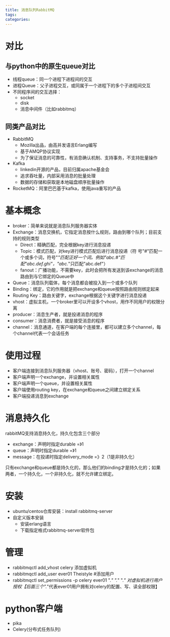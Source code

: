```yaml
---
title: 消息队列RabbitMQ
tags:
categories:
---
```

# 对比
## 与python中的原生queue对比
* 线程queue：同一个进程下进程间的交互
* 进程Queue：父子进程交互，或同属于一个进程下的多个子进程间交互
* 不同程序间的交互选择：
    - socket
    - disk
    - 消息中间件（比如rabbitmq）

## 同类产品对比
* RabbitMQ
    - Mozilla出品，由高并发语言Erlang编写
    - 基于AMQP协议实现
    - 为了保证消息的可靠性，有消息确认机制、支持事务，不支持批量操作
* Kafka
    - linkedin开源的产品，目前归属apache基金会
    - 追求吞吐量，内部采用消息的批量处理
    - 数据的存储和获取是本地磁盘顺序批量操作
* RocketMQ：阿里巴巴基于kafka，使用java重写的产品

# 基本概念
* broker：简单来说就是消息队列服务器实体
* Exchange：消息交换机，它指定消息按什么规则，路由到哪个队列；目前支持的规则类型
    - Direct：精确匹配，完全根据key进行消息投递
    - Topic：模式匹配，对key进行模式匹配后进行消息投递（符 号"#"匹配一个或多个词，符号"*"匹配正好一个词。例如"abc.#"匹配"abc.def.ghi"，"abc.*"只匹配"abc.def"）
    - fanout：广播功能，不需要key，此时会把所有发送到该exchange的消息路由到与它绑定的Queue中
* Queue：消息队列载体，每个消息都会被投入到一个或多个队列
* Binding：绑定，它的作用就是把exchange和queue按照路由规则绑定起来
* Routing Key：路由关键字，exchange根据这个关键字进行消息投递
* vhost：虚拟主机，一个broker里可以开设多个vhost，用作不同用户的权限分离
* producer：消息生产者，就是投递消息的程序
* consumer：消息消费者，就是接受消息的程序
* channel：消息通道，在客户端的每个连接里，都可以建立多个channel，每个channel代表一个会话任务

# 使用过程
* 客户端连接到消息队列服务器（vhost、账号、密码），打开一个channel
* 客户端声明一个exchange，并设置相关属性
* 客户端声明一个queue，并设置相关属性
* 客户端使用routing key，在exchange和queue之间建立绑定关系
* 客户端投递消息到exchange

# 消息持久化
rabbitMQ支持消息持久化，持久化包含三个部分

* exchange：声明时指定durable =》1
* queue：声明时指定durable =》1
* message：在投递时指定delivery_mode =》2（1是非持久化）

只有exchange和queue都是持久化的，那么他们的binding才是持久化的；如果两者，一个持久化，一个非持久化，就不允许建立绑定。

# 安装
* ubuntu/centos仓库安装：install rabbitmq-server
* 自定义版本安装
    - 安装erlang语言
    - 下载指定格式rabbitmq-server软件包

# 管理
* rabbitmqctl add_vhost celery     添加虚拟机
* rabbitmqctl add_user ever01 Theistyle     #添加用户
* rabbitmqctl set_permissions -p celery ever01 ".*" ".*" ".*"   对虚拟机进行用户授权【后面三个".*"代表ever01用户拥有对celery的配置、写、读全部权限】

# python客户端
* pika
* Celery(分布式任务队列)
